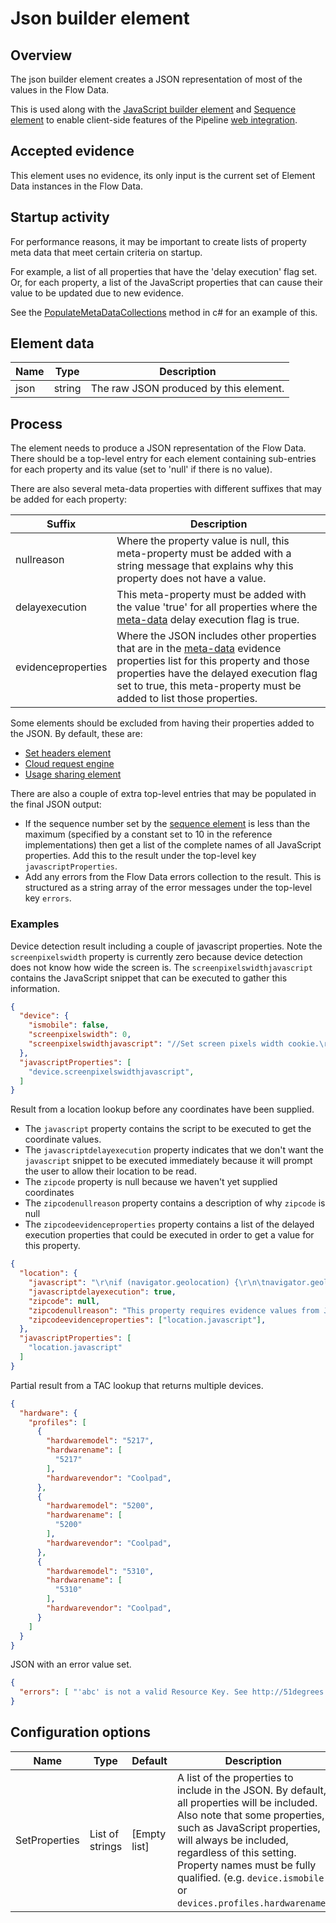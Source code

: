 # Json builder element

## Overview

The json builder element creates a JSON representation of most of the values 
in the Flow Data.

This is used along with the [JavaScript builder element](javascript-builder.md)
and [Sequence element](sequence-element.md) to enable client-side features of 
the Pipeline [web integration](../../features/web-integration.md).

## Accepted evidence

This element uses no evidence, its only input is the current set of 
Element Data instances in the Flow Data.

## Startup activity

For performance reasons, it may be important to create lists of property meta 
data that meet certain criteria on startup.

For example, a list of all properties that have the 'delay execution' flag set.
Or, for each property, a list of the JavaScript properties that can cause their
value to be updated due to new evidence.

See the [PopulateMetaDataCollections](https://github.com/51Degrees/pipeline-dotnet/blob/master/FiftyOne.Pipeline.Elements/FiftyOne.Pipeline.JsonBuilderElement/FlowElement/JsonBuilderElement.cs#L715)
method in c# for an example of this.

## Element data

| **Name** | **Type** | **Description**                        |
|----------|----------|----------------------------------------|
| json     | string   | The raw JSON produced by this element. |

## Process

The element needs to produce a JSON representation of the Flow Data. 
There should be a top-level entry for each element containing sub-entries 
for each property and its value (set to 'null' if there is no value).

There are also several meta-data properties with different suffixes that may 
be added for each property:

| **Suffix**         | **Description**                                                                                                                                                                                                                                                                              |
|--------------------|----------------------------------------------------------------------------------------------------------------------------------------------------------------------------------------------------------------------------------------------------------------------------------------------|
| nullreason         | Where the property value is null, this meta-property must be added with a string message that explains why this property does not have a value.                                                                                                                                              |
| delayexecution     | This meta-property must be added with the value 'true' for all properties where the [meta-data](../../features/properties.md#property-metadata) delay execution flag is true.                                                                                                                |
| evidenceproperties | Where the JSON includes other properties that are in the [meta-data](../../features/properties.md#property-metadata) evidence properties list for this property and those properties have the delayed execution flag set to true, this meta-property must be added to list those properties. |

Some elements should be excluded from having their properties added to the JSON. 
By default, these are:
- [Set headers element](set-headers-element.md)
- [Cloud request engine](cloud-request-engine.md) 
- [Usage sharing element](usage-sharing-element.md) 

There are also a couple of extra top-level entries that may be populated in the 
final JSON output:
- If the sequence number set by the [sequence element](sequence-element.md) is less 
  than the maximum (specified by a constant set to 10 in the reference implementations) 
  then get a list of the complete names of all JavaScript properties. Add this to the 
  result under the top-level key `javascriptProperties`.
- Add any errors from the Flow Data errors collection to the result. This is structured
  as a string array of the error messages under the top-level key `errors`.

### Examples

Device detection result including a couple of javascript properties.
Note the `screenpixelswidth` property is currently zero because device
detection does not know how wide the screen is.
The `screenpixelswidthjavascript` contains the JavaScript snippet that
can be executed to gather this information.

```json
{
  "device": {
    "ismobile": false,
    "screenpixelswidth": 0,
    "screenpixelswidthjavascript": "//Set screen pixels width cookie.\r\ndocument.cookie = \"51D_ScreenPixelsWidth=\" + screen.width;"
  },
  "javascriptProperties": [
    "device.screenpixelswidthjavascript",
  ]
}
```

Result from a location lookup before any coordinates have been supplied.
- The `javascript` property contains the script to be executed to get the 
  coordinate values.
- The `javascriptdelayexecution` property indicates that we don't want the
  `javascript` snippet to be executed immediately because it will prompt 
  the user to allow their location to be read.
- The `zipcode` property is null because we haven't yet supplied coordinates
- The `zipcodenullreason` property contains a description of why `zipcode` 
  is null
- The `zipcodeevidenceproperties` property contains a list of the delayed 
  execution properties that could be executed in order to get a value for 
  this property.

```json
{
  "location": {
    "javascript": "\r\nif (navigator.geolocation) {\r\n\tnavigator.geolocation.getCurrentPosition(function(pos) {\r\n        for (var key in pos.coords) {\r\n            document.cookie = \"51D_Pos_\" + key + \"=\" + pos.coords[key];\r\n        }\r\n        // 51D replace this comment with callback function.\r\n\t}, function(e) {\r\n        document.cookie =\"51D_Pos_Error=\" + encodeURIComponent(e.message);\r\n        // 51D replace this comment with callback function.\r\n    });\r\n}\r\n",
    "javascriptdelayexecution": true,
    "zipcode": null,
    "zipcodenullreason": "This property requires evidence values from JavaScript running on the client. It cannot be populated until a future request is made that contains this additional data.",
    "zipcodeevidenceproperties": ["location.javascript"],
  },
  "javascriptProperties": [
    "location.javascript"
  ]
}

```

Partial result from a TAC lookup that returns multiple devices.

```json
{
  "hardware": {
    "profiles": [
      {
        "hardwaremodel": "5217",
        "hardwarename": [
          "5217"
        ],
        "hardwarevendor": "Coolpad",
      },
      {      
        "hardwaremodel": "5200",
        "hardwarename": [
          "5200"
        ],
        "hardwarevendor": "Coolpad",
      },
      {
        "hardwaremodel": "5310",
        "hardwarename": [
          "5310"
        ],
        "hardwarevendor": "Coolpad",
      }
    ]
  }
}
```

JSON with an error value set.

```json
{ 
  "errors": [ "'abc' is not a valid Resource Key. See http://51degrees.com/documentation/_info__error_messages.html#Resource_key_not_valid for more information." ]
}
```

## Configuration options

| **Name**      | **Type**        | **Default**  | **Description**                                                                                                                                                                                                                                                                                                       |
|---------------|-----------------|--------------|-----------------------------------------------------------------------------------------------------------------------------------------------------------------------------------------------------------------------------------------------------------------------------------------------------------------------|
| SetProperties | List of strings | [Empty list] | A list of the properties to include in the JSON. By default, all properties will be included. Also note that some properties, such as JavaScript properties, will always be included, regardless of this setting. Property names must be fully qualified. (e.g. `device.ismobile` or `devices.profiles.hardwarename`) |

